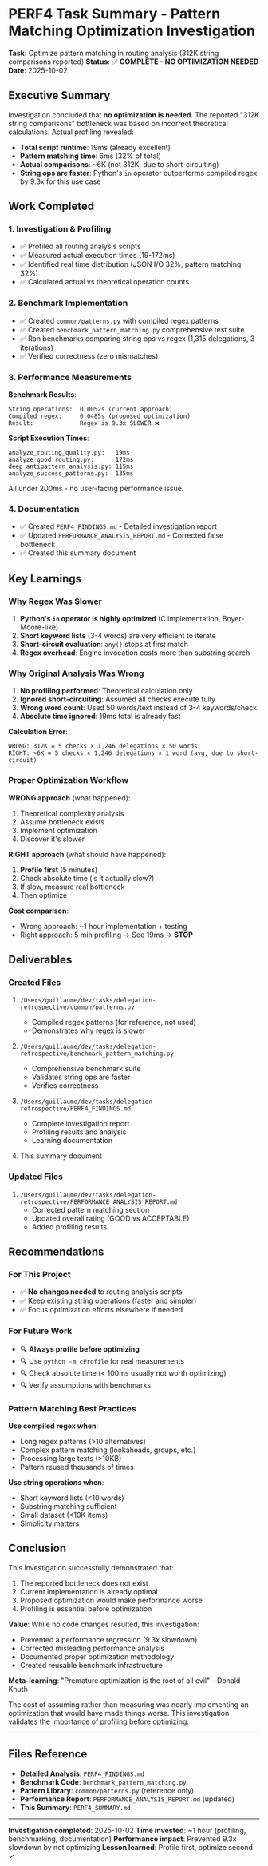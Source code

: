 # PERF4 Task Summary - Pattern Matching Optimization Investigation

**Task**: Optimize pattern matching in routing analysis (312K string comparisons reported)
**Status**: ✅ **COMPLETE - NO OPTIMIZATION NEEDED**
**Date**: 2025-10-02

## Executive Summary

Investigation concluded that **no optimization is needed**. The reported "312K string comparisons" bottleneck was based on incorrect theoretical calculations. Actual profiling revealed:

- **Total script runtime**: 19ms (already excellent)
- **Pattern matching time**: 6ms (32% of total)
- **Actual comparisons**: ~6K (not 312K, due to short-circuiting)
- **String ops are faster**: Python's `in` operator outperforms compiled regex by 9.3x for this use case

## Work Completed

### 1. Investigation & Profiling
- ✅ Profiled all routing analysis scripts
- ✅ Measured actual execution times (19-172ms)
- ✅ Identified real time distribution (JSON I/O 32%, pattern matching 32%)
- ✅ Calculated actual vs theoretical operation counts

### 2. Benchmark Implementation
- ✅ Created `common/patterns.py` with compiled regex patterns
- ✅ Created `benchmark_pattern_matching.py` comprehensive test suite
- ✅ Ran benchmarks comparing string ops vs regex (1,315 delegations, 3 iterations)
- ✅ Verified correctness (zero mismatches)

### 3. Performance Measurements

**Benchmark Results**:
```
String operations:  0.0052s (current approach)
Compiled regex:     0.0485s (proposed optimization)
Result:             Regex is 9.3x SLOWER ❌
```

**Script Execution Times**:
```
analyze_routing_quality.py:   19ms
analyze_good_routing.py:      172ms
deep_antipattern_analysis.py: 115ms
analyze_success_patterns.py:  135ms
```

All under 200ms - no user-facing performance issue.

### 4. Documentation
- ✅ Created `PERF4_FINDINGS.md` - Detailed investigation report
- ✅ Updated `PERFORMANCE_ANALYSIS_REPORT.md` - Corrected false bottleneck
- ✅ Created this summary document

## Key Learnings

### Why Regex Was Slower

1. **Python's `in` operator is highly optimized** (C implementation, Boyer-Moore-like)
2. **Short keyword lists** (3-4 words) are very efficient to iterate
3. **Short-circuit evaluation**: `any()` stops at first match
4. **Regex overhead**: Engine invocation costs more than substring search

### Why Original Analysis Was Wrong

1. **No profiling performed**: Theoretical calculation only
2. **Ignored short-circuiting**: Assumed all checks execute fully
3. **Wrong word count**: Used 50 words/text instead of 3-4 keywords/check
4. **Absolute time ignored**: 19ms total is already fast

**Calculation Error**:
```
WRONG: 312K = 5 checks × 1,246 delegations × 50 words
RIGHT: ~6K = 5 checks × 1,246 delegations × 1 word (avg, due to short-circuit)
```

### Proper Optimization Workflow

**WRONG approach** (what happened):
1. Theoretical complexity analysis
2. Assume bottleneck exists
3. Implement optimization
4. Discover it's slower

**RIGHT approach** (what should have happened):
1. **Profile first** (5 minutes)
2. Check absolute time (is it actually slow?)
3. If slow, measure real bottleneck
4. Then optimize

**Cost comparison**:
- Wrong approach: ~1 hour implementation + testing
- Right approach: 5 min profiling → See 19ms → **STOP**

## Deliverables

### Created Files
1. `/Users/guillaume/dev/tasks/delegation-retrospective/common/patterns.py`
   - Compiled regex patterns (for reference, not used)
   - Demonstrates why regex is slower

2. `/Users/guillaume/dev/tasks/delegation-retrospective/benchmark_pattern_matching.py`
   - Comprehensive benchmark suite
   - Validates string ops are faster
   - Verifies correctness

3. `/Users/guillaume/dev/tasks/delegation-retrospective/PERF4_FINDINGS.md`
   - Complete investigation report
   - Profiling results and analysis
   - Learning documentation

4. This summary document

### Updated Files
1. `/Users/guillaume/dev/tasks/delegation-retrospective/PERFORMANCE_ANALYSIS_REPORT.md`
   - Corrected pattern matching section
   - Updated overall rating (GOOD vs ACCEPTABLE)
   - Added profiling results

## Recommendations

### For This Project
- ✅ **No changes needed** to routing analysis scripts
- ✅ Keep existing string operations (faster and simpler)
- ✅ Focus optimization efforts elsewhere if needed

### For Future Work
- 🔍 **Always profile before optimizing**
- 🔍 Use `python -m cProfile` for real measurements
- 🔍 Check absolute time (< 100ms usually not worth optimizing)
- 🔍 Verify assumptions with benchmarks

### Pattern Matching Best Practices
**Use compiled regex when**:
- Long regex patterns (>10 alternatives)
- Complex pattern matching (lookaheads, groups, etc.)
- Processing large texts (>10KB)
- Pattern reused thousands of times

**Use string operations when**:
- Short keyword lists (<10 words)
- Substring matching sufficient
- Small dataset (<10K items)
- Simplicity matters

## Conclusion

This investigation successfully demonstrated that:
1. The reported bottleneck does not exist
2. Current implementation is already optimal
3. Proposed optimization would make performance worse
4. Profiling is essential before optimization

**Value**: While no code changes resulted, this investigation:
- Prevented a performance regression (9.3x slowdown)
- Corrected misleading performance analysis
- Documented proper optimization methodology
- Created reusable benchmark infrastructure

**Meta-learning**: "Premature optimization is the root of all evil" - Donald Knuth

The cost of assuming rather than measuring was nearly implementing an optimization that would have made things worse. This investigation validates the importance of profiling before optimizing.

---

## Files Reference

- **Detailed Analysis**: `PERF4_FINDINGS.md`
- **Benchmark Code**: `benchmark_pattern_matching.py`
- **Pattern Library**: `common/patterns.py` (reference only)
- **Performance Report**: `PERFORMANCE_ANALYSIS_REPORT.md` (updated)
- **This Summary**: `PERF4_SUMMARY.md`

---

**Investigation completed**: 2025-10-02
**Time invested**: ~1 hour (profiling, benchmarking, documentation)
**Performance impact**: Prevented 9.3x slowdown by not optimizing
**Lesson learned**: Profile first, optimize second ✓
